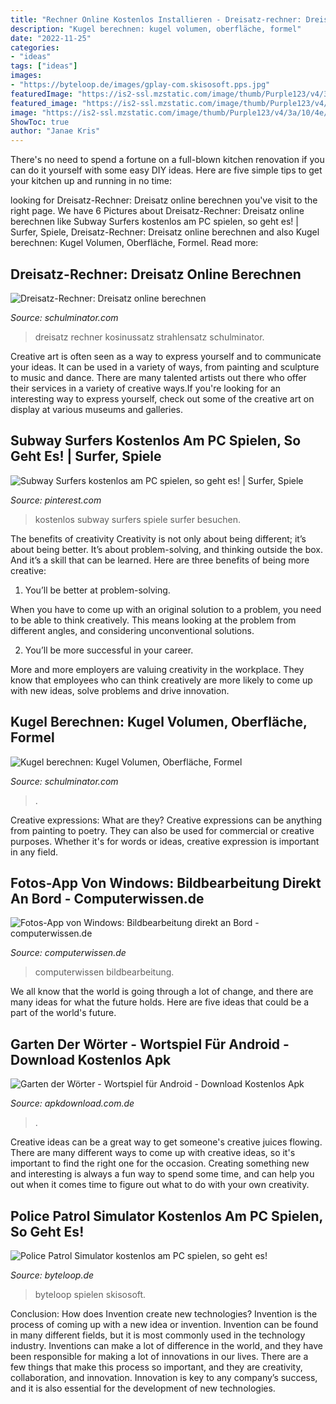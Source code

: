 ```yaml
---
title: "Rechner Online Kostenlos Installieren - Dreisatz-rechner: Dreisatz Online Berechnen"
description: "Kugel berechnen: kugel volumen, oberfläche, formel"
date: "2022-11-25"
categories:
- "ideas"
tags: ["ideas"]
images:
- "https://byteloop.de/images/gplay-com.skisosoft.pps.jpg"
featuredImage: "https://is2-ssl.mzstatic.com/image/thumb/Purple123/v4/3a/10/4e/3a104e1a-1c67-04ff-4a99-cace9e6edb4b/mzl.bpwyqhlg.png/392x696bb.png"
featured_image: "https://is2-ssl.mzstatic.com/image/thumb/Purple123/v4/3a/10/4e/3a104e1a-1c67-04ff-4a99-cace9e6edb4b/mzl.bpwyqhlg.png/392x696bb.png"
image: "https://is2-ssl.mzstatic.com/image/thumb/Purple123/v4/3a/10/4e/3a104e1a-1c67-04ff-4a99-cace9e6edb4b/mzl.bpwyqhlg.png/392x696bb.png"
ShowToc: true
author: "Janae Kris"
---
```



There's no need to spend a fortune on a full-blown kitchen renovation if you can do it yourself with some easy DIY ideas. Here are five simple tips to get your kitchen up and running in no time: 

	

		
looking for Dreisatz-Rechner: Dreisatz online berechnen you've visit to the right page. We have 6 Pictures about Dreisatz-Rechner: Dreisatz online berechnen like Subway Surfers kostenlos am PC spielen, so geht es! | Surfer, Spiele, Dreisatz-Rechner: Dreisatz online berechnen and also Kugel berechnen: Kugel Volumen, Oberfläche, Formel. Read more:
		
    
## Dreisatz-Rechner: Dreisatz Online Berechnen

<img loading=lazy src="https://schulminator.com/sites/default/files/rechner/dreisatzrechner.png" onerror="this.onerror=null;this.src='https://tse3.mm.bing.net/th?id=OIP.aD6rK8BachAil_9n4EAPiwHaD4&amp;pid=15.1';" alt="Dreisatz-Rechner: Dreisatz online berechnen">

_Source: schulminator.com_

>dreisatz rechner kosinussatz strahlensatz schulminator. 

	

Creative art is often seen as a way to express yourself and to communicate your ideas. It can be used in a variety of ways, from painting and sculpture to music and dance. There are many talented artists out there who offer their services in a variety of creative ways.If you're looking for an interesting way to express yourself, check out some of the creative art on display at various museums and galleries.

    
## Subway Surfers Kostenlos Am PC Spielen, So Geht Es! | Surfer, Spiele

<img loading=lazy src="https://i.pinimg.com/736x/89/bb/44/89bb442ea2c340c628acdad0957c0ddb.jpg" onerror="this.onerror=null;this.src='https://tse4.mm.bing.net/th?id=OIP.dampFo7bCluv31A7mjp1owHaEK&amp;pid=15.1';" alt="Subway Surfers kostenlos am PC spielen, so geht es! | Surfer, Spiele">

_Source: pinterest.com_

>kostenlos subway surfers spiele surfer besuchen. 

	

The benefits of creativity
Creativity is not only about being different; it’s about being better. It’s about problem-solving, and thinking outside the box. And it’s a skill that can be learned. Here are three benefits of being more creative:
1. You’ll be better at problem-solving.

When you have to come up with an original solution to a problem, you need to be able to think creatively. This means looking at the problem from different angles, and considering unconventional solutions.

2. You’ll be more successful in your career.

More and more employers are valuing creativity in the workplace. They know that employees who can think creatively are more likely to come up with new ideas, solve problems and drive innovation.

    
## Kugel Berechnen: Kugel Volumen, Oberfläche, Formel

<img loading=lazy src="https://schulminator.com/sites/default/files/styles/1000px_wide/public/users/22/image/kugel-formel-volumen-flaeche-2.png?itok=eDiMyOB3" onerror="this.onerror=null;this.src='https://tse1.mm.bing.net/th?id=OIP.27_6rqoTZfKGXA9B8e7fuwHaFI&amp;pid=15.1';" alt="Kugel berechnen: Kugel Volumen, Oberfläche, Formel">

_Source: schulminator.com_

>. 

	

Creative expressions: What are they?
Creative expressions can be anything from painting to poetry. They can also be used for commercial or creative purposes. Whether it's for words or ideas, creative expression is important in any field.

    
## Fotos-App Von Windows: Bildbearbeitung Direkt An Bord - Computerwissen.de

<img loading=lazy src="https://www.computerwissen.de/fileadmin/_processed_/5/b/csm_fotos-app_67b16c54ec.jpg" onerror="this.onerror=null;this.src='https://tse1.mm.bing.net/th?id=OIP.858UVBBWQpCzXPYMuD83egHaD4&amp;pid=15.1';" alt="Fotos-App von Windows: Bildbearbeitung direkt an Bord - computerwissen.de">

_Source: computerwissen.de_

>computerwissen bildbearbeitung. 

	

We all know that the world is going through a lot of change, and there are many ideas for what the future holds. Here are five ideas that could be a part of the world's future.

    
## Garten Der Wörter - Wortspiel Für Android - Download Kostenlos Apk

<img loading=lazy src="https://is2-ssl.mzstatic.com/image/thumb/Purple123/v4/3a/10/4e/3a104e1a-1c67-04ff-4a99-cace9e6edb4b/mzl.bpwyqhlg.png/392x696bb.png" onerror="this.onerror=null;this.src='https://tse3.mm.bing.net/th?id=OIP.FUqm6kgmk0bqPIGYiMpBUgAAAA&amp;pid=15.1';" alt="Garten der Wörter - Wortspiel für Android - Download Kostenlos Apk">

_Source: apkdownload.com.de_

>. 

	

Creative ideas can be a great way to get someone's creative juices flowing. There are many different ways to come up with creative ideas, so it's important to find the right one for the occasion. Creating something new and interesting is always a fun way to spend some time, and can help you out when it comes time to figure out what to do with your own creativity.

    
## Police Patrol Simulator Kostenlos Am PC Spielen, So Geht Es!

<img loading=lazy src="https://byteloop.de/images/gplay-com.skisosoft.pps.jpg" onerror="this.onerror=null;this.src='https://tse3.mm.bing.net/th?id=OIP.1UmXbwuB8t6wBHlKwDbOuQHaDn&amp;pid=15.1';" alt="Police Patrol Simulator kostenlos am PC spielen, so geht es!">

_Source: byteloop.de_

>byteloop spielen skisosoft. 

	

Conclusion: How does Invention create new technologies?
Invention is the process of coming up with a new idea or invention. Invention can be found in many different fields, but it is most commonly used in the technology industry. Inventions can make a lot of difference in the world, and they have been responsible for making a lot of innovations in our lives. There are a few things that make this process so important, and they are creativity, collaboration, and innovation. Innovation is key to any company’s success, and it is also essential for the development of new technologies.

